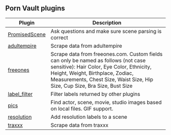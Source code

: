 ## Porn Vault plugins

| Plugin                                                                                                        | Description                                                                                                                                                                                                                                         |
| ------------------------------------------------------------------------------------------------------------- | --------------------------------------------------------------------------------------------------------------------------------------------------------------------------------------------------------------------------------------------------- |
| [PromisedScene](https://github.com/porn-vault/porn-vault-plugins/blob/master/plugins/PromisedScene/README.md) | Ask questions and make sure scene parsing is correct                                                                                                                                                                                                |
| [adultempire](https://github.com/porn-vault/porn-vault-plugins/blob/master/plugins/adultempire/README.md)     | Scrape data from adultempire                                                                                                                                                                                                                        |
| [freeones](https://github.com/porn-vault/porn-vault-plugins/blob/master/plugins/freeones/README.md)           | Scrape data from freeones.com. Custom fields can only be named as follows (not case sensitive): Hair Color, Eye Color, Ethnicity, Height, Weight, Birthplace, Zodiac, Measurements, Chest Size, Waist Size, Hip Size, Cup Size, Bra Size, Bust Size |
| [label_filter](https://github.com/porn-vault/porn-vault-plugins/blob/master/plugins/label_filter/README.md)   | Filter labels returned by other plugins                                                                                                                                                                                                             |
| [pics](https://github.com/porn-vault/porn-vault-plugins/blob/master/plugins/pics/README.md)                   | Find actor, scene, movie, studio images based on local files. GIF support.                                                                                                                                                                          |
| [resolution](https://github.com/porn-vault/porn-vault-plugins/blob/master/plugins/resolution/README.md)       | Add resolution labels to a scene                                                                                                                                                                                                                    |
| [traxxx](https://github.com/porn-vault/porn-vault-plugins/blob/master/plugins/traxxx/README.md)               | Scrape data from traxxx                                                                                                                                                                                                                             |
